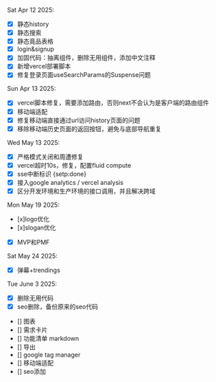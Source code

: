 Sat Apr 12 2025:
- [x] 静态history
- [x] 静态搜索
- [x] 静态竟品表格
- [x] login&signup
- [x] 加固代码：抽离组件，删除无用组件，添加中文注释
- [x] 新增vercel部署脚本
- [x] 修复登录页面useSearchParams的Suspense问题

Sun Apr 13 2025:
- [x] vercel脚本修复，需要添加路由，否则next不会认为是客户端的路由组件
- [x] 移动端适配
- [x] 修复移动端直接通过url访问history页面的问题
- [x] 移除移动端历史页面的返回按钮，避免与底部导航重复

Wed May 13 2025:
- [x] 严格模式关闭和周遭修复
- [x] vercel超时10s，修复，配置fluid compute
- [x] sse中断标识 {setp:done}
- [x] 接入google analytics / vercel  analysis
- [x] 区分开发环境和生产环境的接口调用，并且解决跨域

Mon May 19 2025:
- [x]logo优化
- [x]slogan优化
- [x] MVP和PMF

Sat May 24 2025:
- [x] 弹幕+trendings 

Tue June 3 2025:
- [x] 删除无用代码
- [x] seo删除，备份原来的seo代码
- [] 图表
- [] 需求卡片
- [] 功能清单 markdown
- [] 导出
- [] google tag manager
- [] 移动端适配
- [] seo添加